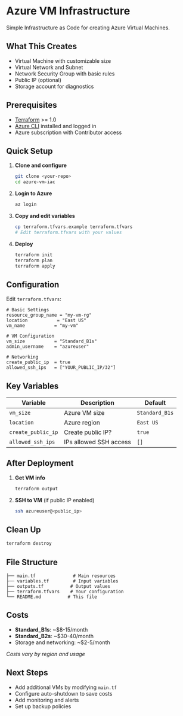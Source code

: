 # Azure VM Infrastructure

Simple Infrastructure as Code for creating Azure Virtual Machines.

## What This Creates

- Virtual Machine with customizable size
- Virtual Network and Subnet
- Network Security Group with basic rules
- Public IP (optional)
- Storage account for diagnostics

## Prerequisites

- [Terraform](https://terraform.io) >= 1.0
- [Azure CLI](https://docs.microsoft.com/en-us/cli/azure/) installed and logged in
- Azure subscription with Contributor access

## Quick Setup

1. **Clone and configure**
   ```bash
   git clone <your-repo>
   cd azure-vm-iac
   ```

2. **Login to Azure**
   ```bash
   az login
   ```

3. **Copy and edit variables**
   ```bash
   cp terraform.tfvars.example terraform.tfvars
   # Edit terraform.tfvars with your values
   ```

4. **Deploy**
   ```bash
   terraform init
   terraform plan
   terraform apply
   ```

## Configuration

Edit `terraform.tfvars`:

```hcl
# Basic Settings
resource_group_name = "my-vm-rg"
location           = "East US"
vm_name           = "my-vm"

# VM Configuration  
vm_size           = "Standard_B1s"
admin_username    = "azureuser"

# Networking
create_public_ip  = true
allowed_ssh_ips   = ["YOUR_PUBLIC_IP/32"]
```

## Key Variables

| Variable | Description | Default |
|----------|-------------|---------|
| `vm_size` | Azure VM size | `Standard_B1s` |
| `location` | Azure region | `East US` |
| `create_public_ip` | Create public IP? | `true` |
| `allowed_ssh_ips` | IPs allowed SSH access | `[]` |

## After Deployment

1. **Get VM info**
   ```bash
   terraform output
   ```

2. **SSH to VM** (if public IP enabled)
   ```bash
   ssh azureuser@<public_ip>
   ```

## Clean Up

```bash
terraform destroy
```

## File Structure

```
├── main.tf              # Main resources
├── variables.tf         # Input variables
├── outputs.tf          # Output values
├── terraform.tfvars    # Your configuration
└── README.md          # This file
```

## Costs

- **Standard_B1s**: ~$8-15/month
- **Standard_B2s**: ~$30-40/month
- Storage and networking: ~$2-5/month

*Costs vary by region and usage*

## Next Steps

- Add additional VMs by modifying `main.tf`
- Configure auto-shutdown to save costs
- Add monitoring and alerts
- Set up backup policies

